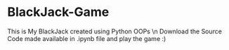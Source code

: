 # BlackJack-Game
This is My BlackJack created using Python OOPs \n
Download the Source Code made available in .ipynb file and play the game :)
